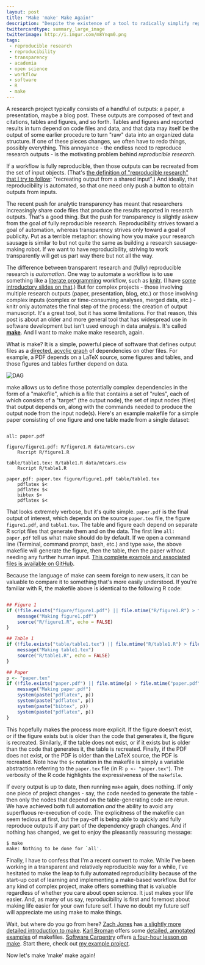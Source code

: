 ```yaml
---
layout: post
title: "Make 'make' Make Again!"
description: "Despite the existence of a tool to radically simplify reproducibility and avoid the hassle of re-running computational procedures, we rarely use it. Let's make 'make' make (things) again! #MMMA"
twittercardtype: summary_large_image
twitterimage: http://i.imgur.com/m8Ynqm0.png
tags:
 - reproducible research
 - reproducibility
 - transparency
 - academia
 - open science
 - workflow
 - software
 - R 
 - make
---
```


A research project typically consists of a handful of outputs: a paper, a presentation, maybe a blog post. These outputs are composed of text and citations, tables and figures, and so forth. Tables and figures and reported results in turn depend on code files and data, and that data may itself be the output of some earlier procedure to turn "raw" data into an organized data structure. If one of these pieces changes, we often have to redo things, possibly everything. This annoyance - the endless need to reproduce research outputs - is the motivating problem behind *reproducible research*.

If a workflow is fully reproducible, then those outputs can be recreated from the set of input objects. (That's [the definition of "reproducible research" that I try to follow](http://thomasleeper.com/2015/05/open-science-language/): "recreating output from a shared input".) And ideally, that reproducibility is automated, so that one need only push a button to obtain outputs from inputs.

The recent push for analytic transparency has meant that researchers increasingly share code files that produce the results reported in research outputs. That's a good thing. But the push for transparency is slightly askew from the goal of fully reproducible research. Reproducibility strives toward a goal of automation, whereas transparency strives only toward a goal of publicity. Put as a terrible metaphor: showing how you make your research sausage is similar to but not quite the same as building a research sausage-making robot. If we want to have reproducibility, striving to work transparently will get us part way there but not all the way.

The difference between transparent research and (fully) reproducible research is *automation*. One way to automate a workflow is to use something like a [literate programming](https://en.wikipedia.org/wiki/Literate_programming) workflow, such as [knitr](http://yihui.name/knitr/). (I have [some introductory slides on that](http://thomasleeper.com/rrcourse/Slides/knitr.pdf).) But for complex projects - those involving multiple research outputs (paper, presentation, blog, etc.) or those involving complex inputs (complex or time-consuming analyses, merged data, etc.) - knitr only automates the final step of the process: the creation of output manuscript. It's a great tool, but it has some limitations. For that reason, this post is about an older and more general tool that has widespread use in software development but isn't used enough in data analysis. It's called [**make**](https://en.wikipedia.org/wiki/Make_(software)). And I want to make make make research, again.

What is make? It is a simple, powerful piece of software that defines output files as a [directed, acyclic graph](http://software-carpentry.org/) of dependencies on other files. For example, a PDF depends on a LaTeX source, some figures and tables, and those figures and tables further depend on data.

![DAG](https://rawgit.com/leeper/make-example/master/dependency-graph.svg)

make allows us to define those potentially complex dependencies in the form of a "makefile", which is a file that contains a set of "rules", each of which consists of a "target" (the output node), the set of input nodes (files) that output depends on, along with the commands needed to produce the output node from the input node(s). Here's an example makefile for a simple paper consisting of one figure and one table made from a single dataset:

```

all: paper.pdf

figure/figure1.pdf: R/figure1.R data/mtcars.csv
	Rscript R/figure1.R

table/table1.tex: R/table1.R data/mtcars.csv
	Rscript R/table1.R

paper.pdf: paper.tex figure/figure1.pdf table/table1.tex
	pdflatex $<
	pdflatex $<
	bibtex $<
	pdflatex $<

```

That looks extremely verbose, but it's quite simple. `paper.pdf` is the final output of interest, which depends on the source `paper.tex` file, the figure `figure1.pdf`, and `table1.tex`. The table and figure each depend on separate R script files that generate them and on the data. The first line `all: paper.pdf` tell us what make should do by default. If we open a command line (Terminal, command prompt, bash, etc.) and type `make`, the above makefile will generate the figure, then the table, then the paper without needing any further human input. [This complete example and associated files is available on GitHub](https://github.com/leeper/make-example).

Because the language of make can seem foreign to new users, it can be valuable to compare it to something that's more easily understood. If you're familiar with R, the makefile above is identical to the following R code:

```R

## Figure 1
if (!file.exists("figure/figure1.pdf") || file.mtime("R/figure1.R") > file.mtime("figure/figure1.pdf")) {
    message("Making figure1.pdf")
    source("R/figure1.R", echo = FALSE)
}

## Table 1
if (!file.exists("table/table1.tex") || file.mtime("R/table1.R") > file.mtime("table/table1.tex")) {
    message("Making table1.tex")
    source("R/table1.R", echo = FALSE)
}

## Paper
p <- "paper.tex"
if (!file.exists("paper.pdf") || file.mtime(p) > file.mtime("paper.pdf")) {
    message("Making paper.pdf")
    system(paste("pdflatex", p))
    system(paste("pdflatex", p))
    system(paste("bibtex", p))
    system(paste("pdflatex", p))
}

```

This hopefully makes the process more explicit. If the figure doesn't exist, or if the figure exists but is older than the code that generates it, the figure is recreated. Similarly, if the table does not exist, or if it exists but is older than the code that generates it, the table is recreated. Finally, if the PDF does not exist, or the PDF is older than the LaTeX source, the PDF is recreated. Note how the `$<` notation in the makefile is simply a variable abstraction referring to the `paper.tex` file (in R: `p <- "paper.tex"`). The verbosity of the R code highlights the expressiveness of the `makefile`.

If every output is up to date, then running `make` again, does nothing. If only one piece of project changes - say, the code needed to generate the table - then only the nodes that depend on the table-generating code are rerun. We have achieved both full automation *and* the ability to avoid any superfluous re-execution of code. The explicitness of the makefile can seem tedious at first, but the pay-off is being able to quickly and fully reproduce outputs if any part of the dependency graph changes. And if nothing has changed, we get to enjoy the pleasantly reassuring message:

```bash
$ make
make: Nothing to be done for `all'.
```

Finally, I have to confess that I'm a recent convert to make. While I've been working in a transparent and relatively reproducible way for a while, I've hesitated to make the leap to fully automated reproducibility because of the start-up cost of learning and implementing a make-based workflow. But for any kind of complex project, make offers something that is valuable regardless of whether you care about open science. It just makes your life easier. And, as many of us say, reproducibility is first and foremost about making life easier for your own future self. I have no doubt my future self will appreciate me using make to make things.

Wait, but where do you go from here? [Zach Jones](http://zmjones.com/) has [a slightly more detailed introduction to make](http://zmjones.com/make/). [Karl Broman](http://kbroman.org/) offers some [detailed, annotated examples](http://kbroman.org/minimal_make/) of makefiles. [Software Carpentry](http://software-carpentry.org/) offers [a four-hour lesson on make](http://swcarpentry.github.io/make-novice/). Start there, check out [my example project](https://github.com/leeper/make-example).

Now let's make 'make' make again!
